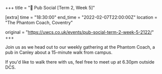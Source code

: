 +++
title = "🍔 Pub Social [Term 2, Week 5]"

[extra]
time = "18:30:00"
end_time = "2022-02-07T22:00:00Z"
location = "The Phantom Coach, Coventry"

original = "https://uwcs.co.uk/events/pub-social-term-2-week-5-2122/"    
+++

Join us as we head out to our weekly gathering at the Phantom Coach, a pub in Canley about a 15-minute walk from campus.

If you'd like to walk there with us, feel free to meet up at 6.30pm outside DCS.

